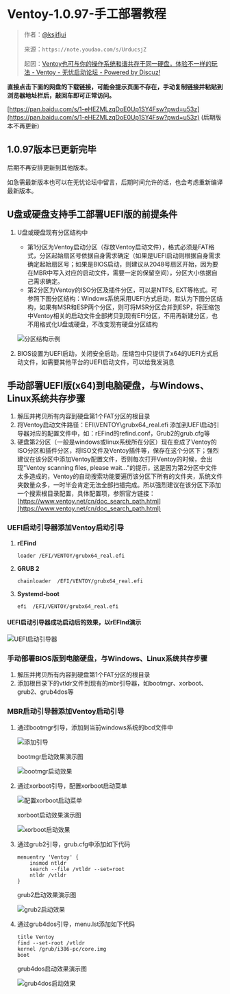 # Ventoy-1.0.97-手工部署教程

> 作者：[@ksjifjui](http://bbs.wuyou.net/home.php?mod=space&uid=869921)
>
> 来源：`https://note.youdao.com/s/UrducsjZ`
>
> 起因：[Ventoy也可与你的操作系统和谐共存于同一硬盘，体验不一样的玩法 - Ventoy - 无忧启动论坛 - Powered by Discuz!](http://bbs.wuyou.net/forum.php?mod=viewthread&tid=432540&extra=&page=1)

**直接点击下面的网盘的下载链接，可能会提示页面不存在，手动复制链接并粘贴到浏览器地址栏后，敲回车即可正常访问。**

[https://pan.baidu.com/s/1-eHEZMLzqDoE0Up1SY4Fsw?pwd=u53z](https://pan.baidu.com/s/1-eHEZMLzqDoE0Up1SY4Fsw?pwd=u53z) (后期版本不再更新)

## 1.0.97版本已更新完毕

后期不再安排更新到其他版本。

如急需最新版本也可以在无忧论坛中留言，后期时间允许的话，也会考虑重新编译最新版本。

## U盘或硬盘支持手工部署UEFI版的前提条件

1. U盘或硬盘现有分区结构中
   - 第1分区为Ventoy启动分区（存放Ventoy启动文件），格式必须是FAT格式，分区起始扇区号依据自身需求确定（如果是UEFI启动则根据自身需求确定起始扇区号；如果是BIOS启动，则建议从2048号扇区开始，因为要在MBR中写入对应的启动文件，需要一定的保留空间），分区大小依据自己需求确定。
   - 第2分区为Ventoy的ISO分区及插件分区，可以是NTFS, EXT等格式。可参照下图分区结构：Windows系统采用UEFI方式启动，默认为下图分区结构，如果有MSR和ESP两个分区，则可将MSR分区合并到ESP，将压缩包中Ventoy相关的启动文件全部拷贝到现有EFI分区，不用再新建分区，也不用格式化U盘或硬盘，不改变现有硬盘分区结构

   ![分区结构示例](./_resources/fc30d3e669337f866b12d41100cd7253)

2. BIOS设置为UEFI启动，关闭安全启动，压缩包中只提供了x64的UEFI方式启动文件，如需要其他平台的UEFI启动文件，可以给我发消息

## 手动部署UEFI版(x64)到电脑硬盘，与Windows、Linux系统共存步骤

1. 解压并拷贝所有内容到硬盘第1个FAT分区的根目录
2. 将Ventoy启动文件路径：EFI\VENTOY\grubx64_real.efi 添加到UEFI启动引导器对应的配置文件中，如：rEFind的refind.conf，Grub2的grub.cfg等
3. 硬盘第2分区（一般是windows或linux系统所在分区）现在变成了Ventoy的ISO分区和插件分区，将ISO文件及Ventoy插件等，保存在这个分区下；强烈建议在该分区中添加Ventoy配置文件，否则每次打开Ventoy的时候，会出现"Ventoy scanning files, please wait..."的提示，这是因为第2分区中文件太多造成的，Ventoy的自动搜索功能要遍历该分区下所有的文件夹，系统文件夹数量众多，一时半会肯定无法全部扫描完成。所以强烈建议在该分区下添加一个搜索根目录配置，具体配置项，参照官方链接：[https://www.ventoy.net/cn/doc_search_path.html](https://www.ventoy.net/cn/doc_search_path.html)

### UEFI启动引导器添加Ventoy启动引导

1. **rEFind**

    ```plaintext
    loader /EFI/VENTOY/grubx64_real.efi
    ```

2. **GRUB 2**

    ```plaintext
    chainloader  /EFI/VENTOY/grubx64_real.efi
    ```

3. **Systemd-boot**

    ```plaintext
    efi  /EFI/VENTOY/grubx64_real.efi
    ```

#### UEFI启动引导器成功启动后的效果，以rEFInd演示

![UEFI启动引导器](./_resources/5140d5402cc976b8e226835c4f8ce099)

### 手动部署BIOS版到电脑硬盘，与Windows、Linux系统共存步骤

1. 解压并拷贝所有内容到硬盘第1个FAT分区的根目录
2. 添加根目录下的vtldr文件到现有的mbr引导器，如bootmgr、xorboot、grub2、grub4dos等

### MBR启动引导器添加Ventoy启动引导

1. 通过bootmgr引导，添加到当前windows系统的bcd文件中

    ![添加引导](./_resources/e652613df3a5b77a3a375295d440a08a)

    bootmgr启动效果演示图

    ![bootmgr启动效果](./_resources/dbe56c38bca42a3feef973c9733e097b)

2. 通过xorboot引导，配置xorboot启动菜单

    ![配置xorboot启动菜单](./_resources/591e4df0e634aa50eb79539caf54f651)

    xorboot启动效果演示图

    ![xorboot启动效果](./_resources/711756e7734f302182bfca55103e9766)

3. 通过grub2引导，grub.cfg中添加如下代码

    ```plaintext
    menuentry 'Ventoy' {
        insmod ntldr
        search --file /vtldr --set=root
        ntldr /vtldr
    }
    ```

    grub2启动效果演示图

    ![grub2启动效果](./_resources/7ac69f8ac03c803a717fb98ef13134ba)

4. 通过grub4dos引导，menu.lst添加如下代码

    ```plaintext
    title Ventoy
    find --set-root /vtldr
    kernel /grub/i386-pc/core.img
    boot
    ```

    grub4dos启动效果演示图

    ![grub4dos启动效果](./_resources/6080bffd42862d85be8a2a2cf0602516)
